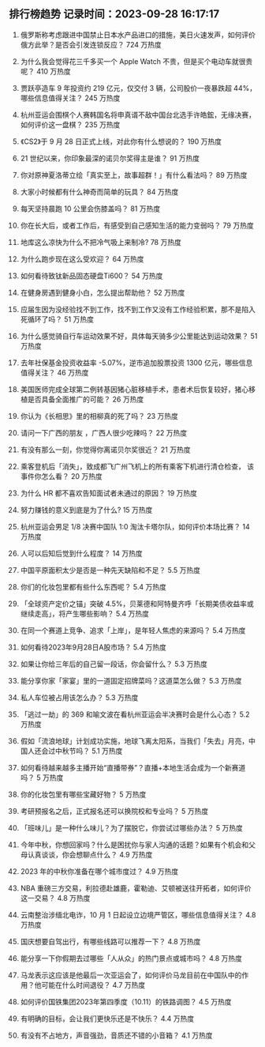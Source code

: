 
## 排行榜趋势 记录时间：2023-09-28 16:17:17
  
  1. 俄罗斯称考虑跟进中国禁止日本水产品进口的措施，美日火速发声，如何评价俄方此举？是否会引发连锁反应？ 724 万热度
    
  2. 为什么我会觉得花三千多买一个 Apple Watch 不贵，但是买个电动车就很贵呢？ 410 万热度
    
  3. 贾跃亭造车 9 年投资约 219 亿元，仅交付 3 辆，公司股价一夜暴跌超 44%，哪些信息值得关注？ 245 万热度
    
  4. 杭州亚运会围棋个人赛韩国名将申真谞不敌中国台北选手许皓鋐，无缘决赛，如何评价这一盘棋？ 235 万热度
    
  5. 《CS2》于 9 月 28 日正式上线，对此你有什么想说的？ 190 万热度
    
  6. 21 世纪以来，你印象最深的诺贝尔奖得主是谁？ 91 万热度
    
  7. 你对原神夏洛蒂立绘「真实至上，故事超群！」有什么看法吗？ 89 万热度
    
  8. 大家小时候都有什么神奇而简单的玩具？ 84 万热度
    
  9. 每天坚持晨跑 10 公里会伤膝盖吗？ 81 万热度
    
  10. 你在长大后，或者工作后，有感受到自己感知生活的能力变弱吗？ 79 万热度
    
  11. 地库这么凉快为什么不把冷气吸上来制冷? 78 万热度
    
  12. 为什么跑步现在这么受欢迎？ 64 万热度
    
  13. 如何看待致钛新品固态硬盘Ti600？ 54 万热度
    
  14. 在健身房遇到健身小白，怎么提出帮助他？ 52 万热度
    
  15. 应届生因为没经验找不到工作，找不到工作又没有工作经验积累，那不是陷入死循环了吗？ 51 万热度
    
  16. 为什么感觉骑自行车运动效果不好，具体每天骑多少公里能达到运动效果？ 51 万热度
    
  17. 去年社保基金投资收益率 -5.07%，逆市追加股票投资 1300 亿元，哪些信息值得关注？ 46 万热度
    
  18. 美国医师完成全球第二例转基因猪心脏移植手术，患者术后恢复较好，猪心移植是否具备全面推广的可能？ 26 万热度
    
  19. 你认为《长相思》里的相柳真的死了吗？ 23 万热度
    
  20. 请问一下广西的朋友 ，广西人很少吃辣吗？ 22 万热度
    
  21. 有没有那么一刻，你觉得你离诺贝尔奖很近？ 21 万热度
    
  22. 乘客登机后「消失」，致成都飞广州飞机上的所有乘客下机进行清仓检查， 该事件你怎么看？ 20 万热度
    
  23. 为什么 HR 都不喜欢告知面试者未通过的原因？ 19 万热度
    
  24. 努力赚钱的意义到底是为了什么? 15 万热度
    
  25. 杭州亚运会男足 1/8 决赛中国队 1:0 淘汰卡塔尔队，如何评价本场比赛？ 14 万热度
    
  26. 人可以后知后觉到什么程度？ 14 万热度
    
  27. 中国平原面积太少是否是一种先天缺陷和不足？ 5.5 万热度
    
  28. 你们的化妆包里都有些什么东西呢？ 5.4 万热度
    
  29. 「全球资产定价之锚」突破 4.5%，贝莱德和阿特曼齐呼「长期美债收益率或继续走高」，将产生哪些影响？ 5.4 万热度
    
  30. 在同一个赛道上竞争、追求「上岸」，是年轻人焦虑的来源吗？ 5.4 万热度
    
  31. 如何看待2023年9月28日A股市场？ 5.4 万热度
    
  32. 如果让你给三年后的自己留一段话，你会留什么？ 5.3 万热度
    
  33. 能分享你家「家宴」里的一道固定招牌菜吗？这道菜怎么做？ 5.3 万热度
    
  34. 私人车位被占用该怎么办？ 5.3 万热度
    
  35. 「逃过一劫」的 369 和喻文波在看杭州亚运会半决赛时会是什么心态？ 5.2 万热度
    
  36. 假如「流浪地球」计划成功实施，地球飞离太阳系，当我们「失去」月亮，中国人还会过中秋节吗？ 5.1 万热度
    
  37. 如何看待越来越多主播开始“直播带券”？直播+本地生活会成为一个新赛道吗？ 5 万热度
    
  38. 你的化妆包里有哪些宝藏好物？ 5 万热度
    
  39. 考研预报名之后，正式报名还可以换院校和专业吗？ 5 万热度
    
  40. 「班味儿」是一种什么味儿？为了摆脱它，你尝试过哪些办法？ 5 万热度
    
  41. 今年中秋，你想回家吗？什么是困扰你与家人沟通的话题？如果有个机会和父母认真谈谈，你会想聊点什么？ 4.9 万热度
    
  42. 2023 年的中秋你准备在哪个城市度过？ 4.9 万热度
    
  43. NBA 重磅三方交易，利拉德赴雄鹿，霍勒迪、艾顿被送往开拓者，如何评价这一交易？ 4.8 万热度
    
  44. 云南整治涉缅北电诈，10 月 1 日起设立边境严管区，哪些信息值得关注？ 4.8 万热度
    
  45. 国庆想要自驾出行，有哪些线路可以推荐一下？ 4.8 万热度
    
  46. 能分享一下你假期去过哪些「人从众」的热门景点或城市吗？ 4.8 万热度
    
  47. 马龙表示这应该是他最后一次亚运会了，如何评价马龙目前在中国队中的作用？他可能在什么时间退役？ 4.7 万热度
    
  48. 如何评价国铁集团2023年第四季度（10.11）的铁路调图？ 4.5 万热度
    
  49. 有明确的目标，会让我们更快乐还是不快乐？ 4.4 万热度
    
  50. 有没有不占地方，声音强劲，音质还不错的小音箱？ 4.1 万热度
    